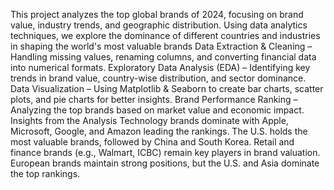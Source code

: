 This project analyzes the top global brands of 2024, focusing on brand value, industry trends, and geographic distribution. Using data analytics techniques, we explore the dominance of different countries and industries in shaping the world's most valuable brands
  Data Extraction & Cleaning – Handling missing values, renaming columns, and converting financial data into numerical formats.
  Exploratory Data Analysis (EDA) – Identifying key trends in brand value, country-wise distribution, and sector dominance.
  Data Visualization – Using Matplotlib & Seaborn to create bar charts, scatter plots, and pie charts for better insights.
  Brand Performance Ranking – Analyzing the top brands based on market value and economic impact.
 Insights from the Analysis
    Technology brands dominate with Apple, Microsoft, Google, and Amazon leading the rankings.
    The U.S. holds the most valuable brands, followed by China and South Korea.
    Retail and finance brands (e.g., Walmart, ICBC) remain key players in brand valuation.
    European brands maintain strong positions, but the U.S. and Asia dominate the top rankings.
